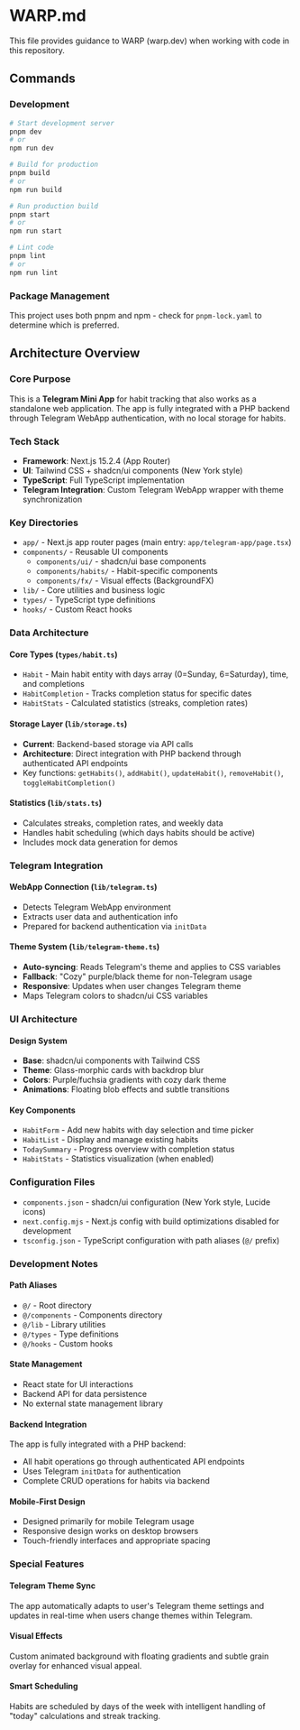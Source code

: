 # WARP.md

This file provides guidance to WARP (warp.dev) when working with code in this repository.

## Commands

### Development
```bash
# Start development server
pnpm dev
# or
npm run dev

# Build for production
pnpm build
# or 
npm run build

# Run production build
pnpm start
# or
npm run start

# Lint code
pnpm lint
# or
npm run lint
```

### Package Management
This project uses both pnpm and npm - check for `pnpm-lock.yaml` to determine which is preferred.

## Architecture Overview

### Core Purpose
This is a **Telegram Mini App** for habit tracking that also works as a standalone web application. The app is fully integrated with a PHP backend through Telegram WebApp authentication, with no local storage for habits.

### Tech Stack
- **Framework**: Next.js 15.2.4 (App Router)
- **UI**: Tailwind CSS + shadcn/ui components (New York style)
- **TypeScript**: Full TypeScript implementation
- **Telegram Integration**: Custom Telegram WebApp wrapper with theme synchronization

### Key Directories
- `app/` - Next.js app router pages (main entry: `app/telegram-app/page.tsx`)
- `components/` - Reusable UI components
  - `components/ui/` - shadcn/ui base components
  - `components/habits/` - Habit-specific components
  - `components/fx/` - Visual effects (BackgroundFX)
- `lib/` - Core utilities and business logic
- `types/` - TypeScript type definitions
- `hooks/` - Custom React hooks

### Data Architecture

#### Core Types (`types/habit.ts`)
- `Habit` - Main habit entity with days array (0=Sunday, 6=Saturday), time, and completions
- `HabitCompletion` - Tracks completion status for specific dates
- `HabitStats` - Calculated statistics (streaks, completion rates)

#### Storage Layer (`lib/storage.ts`)
- **Current**: Backend-based storage via API calls
- **Architecture**: Direct integration with PHP backend through authenticated API endpoints
- Key functions: `getHabits()`, `addHabit()`, `updateHabit()`, `removeHabit()`, `toggleHabitCompletion()`

#### Statistics (`lib/stats.ts`)
- Calculates streaks, completion rates, and weekly data
- Handles habit scheduling (which days habits should be active)
- Includes mock data generation for demos

### Telegram Integration

#### WebApp Connection (`lib/telegram.ts`)
- Detects Telegram WebApp environment
- Extracts user data and authentication info
- Prepared for backend authentication via `initData`

#### Theme System (`lib/telegram-theme.ts`)
- **Auto-syncing**: Reads Telegram's theme and applies to CSS variables
- **Fallback**: "Cozy" purple/black theme for non-Telegram usage
- **Responsive**: Updates when user changes Telegram theme
- Maps Telegram colors to shadcn/ui CSS variables

### UI Architecture

#### Design System
- **Base**: shadcn/ui components with Tailwind CSS
- **Theme**: Glass-morphic cards with backdrop blur
- **Colors**: Purple/fuchsia gradients with cozy dark theme
- **Animations**: Floating blob effects and subtle transitions

#### Key Components
- `HabitForm` - Add new habits with day selection and time picker
- `HabitList` - Display and manage existing habits
- `TodaySummary` - Progress overview with completion status
- `HabitStats` - Statistics visualization (when enabled)

### Configuration Files
- `components.json` - shadcn/ui configuration (New York style, Lucide icons)
- `next.config.mjs` - Next.js config with build optimizations disabled for development
- `tsconfig.json` - TypeScript configuration with path aliases (`@/` prefix)

### Development Notes

#### Path Aliases
- `@/` - Root directory
- `@/components` - Components directory
- `@/lib` - Library utilities
- `@/types` - Type definitions
- `@/hooks` - Custom hooks

#### State Management
- React state for UI interactions
- Backend API for data persistence
- No external state management library

#### Backend Integration
The app is fully integrated with a PHP backend:
- All habit operations go through authenticated API endpoints
- Uses Telegram `initData` for authentication
- Complete CRUD operations for habits via backend

#### Mobile-First Design
- Designed primarily for mobile Telegram usage
- Responsive design works on desktop browsers
- Touch-friendly interfaces and appropriate spacing

### Special Features

#### Telegram Theme Sync
The app automatically adapts to user's Telegram theme settings and updates in real-time when users change themes within Telegram.

#### Visual Effects
Custom animated background with floating gradients and subtle grain overlay for enhanced visual appeal.

#### Smart Scheduling
Habits are scheduled by days of the week with intelligent handling of "today" calculations and streak tracking.
